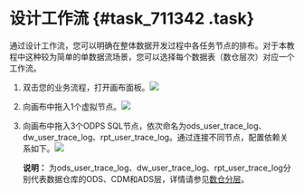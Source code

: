 # 设计工作流 {#task_711342 .task}

通过设计工作流，您可以明确在整体数据开发过程中各任务节点的排布。对于本教程中这种较为简单的单数据流场景，您可以选择每个数据表（数仓层次）对应一个工作流。

1.  双击您的业务流程，打开画布面板。![](http://static-aliyun-doc.oss-cn-hangzhou.aliyuncs.com/assets/img/570575/156205259049670_zh-CN.png)


2.  向画布中拖入1个虚拟节点。![](http://static-aliyun-doc.oss-cn-hangzhou.aliyuncs.com/assets/img/570575/156205259049671_zh-CN.png)


3.  向画布中拖入3个ODPS SQL节点，依次命名为ods\_user\_trace\_log、dw\_user\_trace\_log、rpt\_user\_trace\_log。通过连接不同节点，配置依赖关系如下。![](http://static-aliyun-doc.oss-cn-hangzhou.aliyuncs.com/assets/img/570575/156205259049669_zh-CN.png)

 

    **说明：** 为ods\_user\_trace\_log、dw\_user\_trace\_log、rpt\_user\_trace\_log分别代表数据仓库的ODS、CDM和ADS层，详情请参见[数仓分层](cn.zh-CN/使用教程/构建与优化数据仓库/架构与模型设计/数仓分层.md#)。


